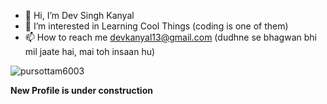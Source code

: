 - 👋 Hi, I’m Dev Singh Kanyal
- 👀 I’m interested in Learning Cool Things (coding is one of them)
- 📫 How to reach me devkanyal13@gmail.com (dudhne se bhagwan bhi mil jaate hai, mai toh insaan hu)

<p align="left"> <img src="https://komarev.com/ghpvc/?username= dev-singh-kanyal&label=Profile%20views&color=f90f0f&style=flat" alt="pursottam6003" /> </p>

**New Profile is under construction**
